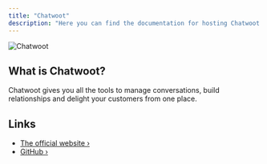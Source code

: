 ```yaml
---
title: "Chatwoot"
description: "Here you can find the documentation for hosting Chatwoot with Coolify."
---
```


![Chatwoot](https://user-images.githubusercontent.com/2246121/282256632-87f6a01b-6467-4e0e-8a93-7bbf66d03a17.png#gh-dark-mode-only)

## What is Chatwoot?

Chatwoot gives you all the tools to manage conversations, build relationships and delight your customers from one place.

## Links

- [The official website ›](https://www.chatwoot.com?utm_source=coolify.io)
- [GitHub ›](https://github.com/chatwoot/chatwoot?utm_source=coolify.io)
